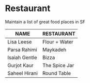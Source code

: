 # Restaurant
Maintain a list of great food places in SF

 NAME | RESTAURANT
---|---
Lisa Leese | Flour + Water
Parsa Rahimi | Maykadeh
Isaiah Gentle | Bizza
Gurjot Kaur | The Spice Jar
Saheel Hirani | Round Table

